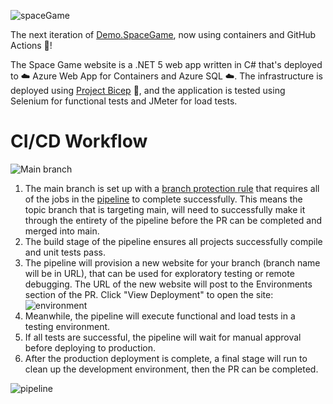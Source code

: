 ![spaceGame](https://user-images.githubusercontent.com/6855361/111529516-3efed480-8730-11eb-9a73-a1f4727f3b21.PNG)

The next iteration of [Demo.SpaceGame](https://github.com/MarcusFelling/Demo.SpaceGame), now using containers and GitHub Actions 🚀!

The Space Game website is a .NET 5 web app written in C# that's deployed to ☁️ Azure Web App for Containers and Azure SQL ☁️. The infrastructure is deployed using [Project Bicep](https://github.com/Azure/bicep) 💪, and the application is tested using Selenium for functional tests and JMeter for load tests.

# CI/CD Workflow

![Main branch](https://github.com/MarcusFelling/Demo.SpaceGamevNext/actions/workflows/pipeline.yml/badge.svg?branch=main)

1. The main branch is set up with a [branch protection rule](https://docs.github.com/en/github/administering-a-repository/managing-a-branch-protection-rule#:~:text=You%20can%20create%20a%20branch,merged%20into%20the%20protected%20branch.) that requires all of the jobs in the [pipeline](https://github.com/MarcusFelling/Demo.SpaceGamevNext/actions/workflows/pipeline.yml) to complete successfully. This means the topic branch that is targeting main, will need to successfully make it through the entirety of the pipeline before the PR can be completed and merged into main.
2. The build stage of the pipeline ensures all projects successfully compile and unit tests pass.
3. The pipeline will provision a new website for your branch (branch name will be in URL), that can be used for exploratory testing or remote debugging. The URL of the new website will post to the Environments section of the PR. Click "View Deployment" to open the site:
![environment](https://user-images.githubusercontent.com/6855361/111533320-a61e8800-8734-11eb-93d4-b2f4883313b3.PNG)
5. Meanwhile, the pipeline will execute functional and load tests in a testing environment.
6. If all tests are successful, the pipeline will wait for manual approval before deploying to production.
7. After the production deployment is complete, a final stage will run to clean up the development environment, then the PR can be completed.

![pipeline](https://user-images.githubusercontent.com/6855361/111533722-1cbb8580-8735-11eb-95e7-df517da9a9cc.PNG)

